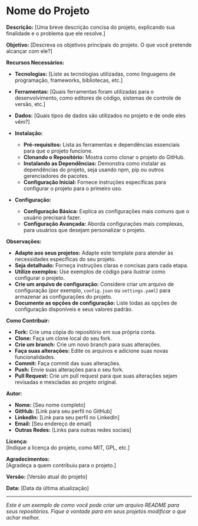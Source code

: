 # Nome do Projeto

**Descrição:**
[Uma breve descrição concisa do projeto, explicando sua finalidade e o problema que ele resolve.]  


**Objetivo:**
[Descreva os objetivos principais do projeto. O que você pretende alcançar com ele?]


**Recursos Necessários:** 
* **Tecnologias:** [Liste as tecnologias utilizadas, como linguagens de programação, frameworks, bibliotecas, etc.]
* **Ferramentas:** [Quais ferramentas foram utilizadas para o desenvolvimento, como editores de código, sistemas de controle de versão, etc.]
* **Dados:** [Quais tipos de dados são utilizados no projeto e de onde eles vêm?]


* **Instalação:**  
    * **Pré-requisitos:** Lista as ferramentas e dependências essenciais para que o projeto funcione.
    * **Clonando o Repositório:** Mostra como clonar o projeto do GitHub.
    * **Instalando as Dependências:** Demonstra como instalar as dependências do projeto, seja usando npm, pip ou outros gerenciadores de pacotes.
    * **Configuração Inicial:** Fornece instruções específicas para configurar o projeto para o primeiro uso.


* **Configuração:**  
    * **Configuração Básica:** Explica as configurações mais comuns que o usuário precisará fazer.
    * **Configuração Avançada:** Aborda configurações mais complexas, para usuários que desejam personalizar o projeto.

**Observações:**  
* **Adapte aos seus projetos:** Adapte este template para atender às necessidades específicas do seu projeto.
* **Seja detalhado:** Forneça instruções claras e concisas para cada etapa.
* **Utilize exemplos:** Use exemplos de código para ilustrar como configurar o projeto.
* **Crie um arquivo de configuração:** Considere criar um arquivo de configuração (por exemplo, `config.json` ou `settings.yaml`) para armazenar as configurações do projeto.
* **Documente as opções de configuração:** Liste todas as opções de configuração disponíveis e seus valores padrão.


**Como Contribuir:**  
* **Fork:** Crie uma cópia do repositório em sua própria conta.
* **Clone:** Faça um clone local do seu fork.
* **Crie um branch:** Crie um novo branch para suas alterações.
* **Faça suas alterações:** Edite os arquivos e adicione suas novas funcionalidades.
* **Commit:** Faça commit das suas alterações.
* **Push:** Envie suas alterações para o seu fork.
* **Pull Request:** Crie um pull request para que suas alterações sejam revisadas e mescladas ao projeto original.


**Autor:**  
* **Nome:** [Seu nome completo]
* **GitHub:** [Link para seu perfil no GitHub]
* **LinkedIn:** [Link para seu perfil no LinkedIn]
* **Email:** [Seu endereço de email]
* **Outras Redes:** [Links para outras redes sociais]


**Licença:**  
[Indique a licença do projeto, como MIT, GPL, etc.]


**Agradecimentos:**  
[Agradeça a quem contribuiu para o projeto.]


**Versão:** [Versão atual do projeto]  

**Data:** [Data da última atualização]  

----
*Este é um exemplo de como você pode criar um arquivo README para seus repositórios. Fique a vontade para em seus projetos modificar o que achar melhor.*
